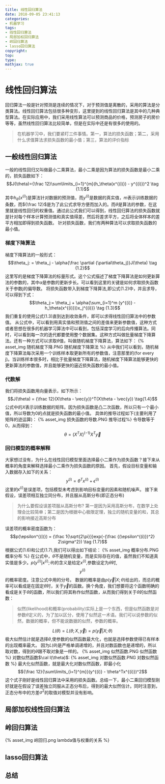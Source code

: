 ```yaml
---
title: 线性回归算法
date: 2018-09-05 23:41:13
categories:
- 机器学习
tags:
- 线性回归算法
- 局部加权回归算法
- 岭回归算法
- lasso回归算法
copyright:
top:
type:
mathjax: true
---
```

# 线性回归算法

回归算法一般是针对预测是连续的情况下，对于预测值是离散的，采用的算法是分类算法。线性回归算法包括很多种变形，这里提到的线性回归算法是其中的几种典型算法。在实际应用中，我们采用线性算法可以预测商品的价格，预测房子的房价等等，虽然线性回归算法比较简单，但是在实际中还是有很多的使用的。

> 在机器学习中，我们要紧盯三件事情。第一，算法的损失函数；第二，采用什么求值算法求损失函数的最小值；第三，算法的评价指标

## 一般线性回归算法

一般的线性回归又叫做最小二乘算法，最小二乘是因为算法的损失函数是最小二乘的，损失函数如下：
$$J(\theta)={\frac 12}\sum\limits_{i=1}^{m}(h_\theta(x^{(i)}) - y^{(i)})^2 \tag {1.1}$$
其中$h_\theta(x^{(i)})$是算法针对数据的预测值，而$y^{(i)}$是数据的真实值，$m$表示训练数据的条数，而${\frac 12}$是为了此公式求导方便而加入的。而$\theta$是算法的参数，在这里就是线性回归的权重值。通过此公式我们可以得到，线性回归算法的损失函数就是针对每个样本计算预测值和真实值得差，然后将差求平方，之后将全体样本的差平方相加即得到损失函数。
针对损失函数，我们有两种算法可以求取损失函数的最小值。

### 梯度下降算法

梯度下降算法的一般形式：
$$\theta_j: = \theta_j - \alpha{\frac \partial  {\partial\theta_j}}J(\theta) \tag {1.2}$$
这里写的是梯度下降算法的标量形式。这个公式描述了梯度下降算法是如何更新算法的参数的，其中$\alpha$是参数的更新步长。可以看到这里的关键是如何求取损失函数关于参数j的偏导数。
将损失函数带入到梯度下降算法,即公式$(1.2)$中，并且求导，可以得到下式：
$$\theta_j:= \theta_j + \alpha{\sum_{i=1}^m (y^{(i)} - h_\theta(x^{(i)}))x_j^{(i)}} \tag {1.3}$$
我们重复的使用公式$(1.3)$直到达到收敛条件，即可以求得线性回归算法中的参数值。
从公式中，可以看到用真实值和预测值之间的差值来更新参数值，这种方式或者思想在很多的机器学习算法中可以看到，包括深度学习的后向传播算法。同时，可以看到每一次的迭代都要使用整个数据集。这种方式叫做批量梯度下降算法。还有一种方式可以求取$\theta$值，叫做随机梯度下降算法，算法如下：
{% asset_img 随机梯度下降.PNG 随机梯度下降算法 %}
从中我们可以看到，随机梯度下降算法每次采用一个训练样本取更新所有的参数值，注意那里的(for every j)。当训练样本很多时，相比于批量梯度下降算法，随机梯度下降算法能够更快的更新算法的参数值，并且能够更快的逼近损失函数的最小值。

### 代数解

我们将损失函数用向量表示，如下所示：
$$J(\theta) = {\frac 12}(X\theta - \vec{y})^T(X\theta - \vec{y}) \tag{1.4}$$
公式中的$X$表示训练数据的矩阵。因为损失函数是凸二次函数，所以只有一个最小值，所以导数为0的点就是损失函数的最小值。
具体的推导过程如下(主要利用了矩阵的迹运算)：
{% asset_img 损失函数的导数.PNG 推导过程%}
令导数等于0，从而得到：
$$\theta = (X^TX)^{(-1)}X^T\vec{y} \tag{1.5}$$

### 回归模型的概率解释

大家想过没有，为什么在线性回归模型里面选择最小二乘作为损失函数？接下来从概率的角度来解释选择最小二乘作为损失函数的原因。
首先，假设目标变量和输入数据存入如下的关系：
$$y^(i) = \theta^Tx^{(i)} + \epsilon^{(i)} \tag{1.6}$$
这里的$\epsilon^{(i)}$是误差项，包括模型未考虑到影响目标变量的因素和随机噪声。
接下来假设，误差项相互独立同分布，并且服从高斯分布(即正态分布)
> 为什么要假设误差项服从高斯分布? 第一是因为采用高斯分布，在数学上处理会比较简单；第二是因为根据中心极限定理，独立的随机变量的和，其总的影响接近高斯分布

误差项的概率密度函数为：
$$p(\epsilon^{(i)}) = {\frac 1{\sqrt{2\pi}}}exp(-{\frac {(\epsilon^{(i)})^2} 2\sigma^2}) \tag {1.7}$$
根据公式$(1.6)$和公式$(1.7)$,我们可以得出如下结论：
{% asset_img 概率分布.PNG 概率分布 %}
在公式中，$\theta$不是随机变量，而是实际存在的值，虽然我们不知道真实值是多少。$p(y^{(i)}|x^{(i)};\theta)$的含义是给定$x^{(i)}$,参数设定为$\theta$时,$$y^{(i)}$$的概率密度。注意公式中用的分号。
数据的概率是由$p(\vec{y} | X;\theta)$给出的，而总的概率可以看成是在固定$\theta$时，关于$\vec{y}$的函数。换个角度，我们想要将这个函数明确的看成是关于$\theta$的函数，所以我们将其称作似然函数，从而我们得到关于$\theta$的似然函数：
> 似然(likelihood)和概率(probability)实际上是一个东西，但是似然函数是对参数$\theta$定义的，为了加以区分，使用了似然这一术语。我们可以说参数的似然，数据的概率，但不能说数据的似然，参数的概率。

$$L(\theta) = L(\theta;X,\vec{y}) = p(\vec{y}|X;\theta)$$
极大似然估计就是选择$\theta$,使参数的似然函数最大化，也就是选择参数使得已有样本的出现概率最大。
因为$L(\theta)$是严格单调递增的，并且对数函数也是递增的，所以取对数，得到的$\theta$跟不取对象是一样的。
{% asset_img 似然函数.PNG 似然函数 %}
对数似然函数$\cal l(\theta)$:
{% asset_img 对数似然函数.PNG 对数似然函数 %}
最大化似然函数，就是最大化对数似然函数，即最小化
$${\frac 12}{\sum\limits_{i=1}^{m}}(y^{(i)} - \theta^Tx^{(i)})^2$$
这个式子刚好是线性回归算法中采用的损失函数。总结一下，最小二乘回归模型刚好就是在假设了误差独立同服从正态分布后，得到的最大似然估计。同时注意到，正态分布中的方差$\sigma^2$的取值对模型并没有影响。

## 局部加权线性回归算法

## 岭回归算法

{% asset_img 岭回归.png lambda值与权重的关系 %}

## lasso回归算法

## 总结